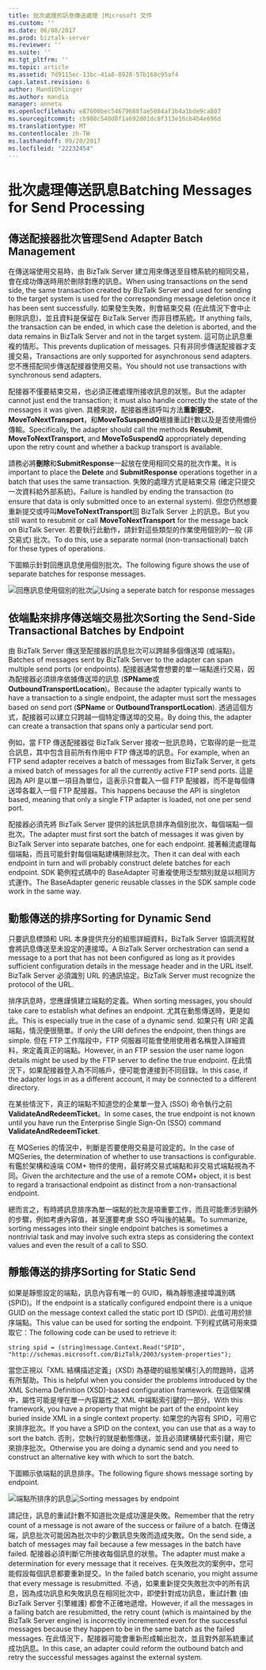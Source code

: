 ```yaml
---
title: 批次處理的訊息傳送處理 |Microsoft 文件
ms.custom: ''
ms.date: 06/08/2017
ms.prod: biztalk-server
ms.reviewer: ''
ms.suite: ''
ms.tgt_pltfrm: ''
ms.topic: article
ms.assetid: 7d9115ec-13bc-41a8-8928-57b168c95af4
caps.latest.revision: 6
author: MandiOhlinger
ms.author: mandia
manager: anneta
ms.openlocfilehash: e87600bec54679688fae5084af3b4a1bde9ca807
ms.sourcegitcommit: cb908c540d8f1a692d01dc8f313e16cb4b4e696d
ms.translationtype: MT
ms.contentlocale: zh-TW
ms.lasthandoff: 09/20/2017
ms.locfileid: "22232454"
---
```

# <a name="batching-messages-for-send-processing"></a><span data-ttu-id="90788-102">批次處理傳送訊息</span><span class="sxs-lookup"><span data-stu-id="90788-102">Batching Messages for Send Processing</span></span>
## <a name="send-adapter-batch-management"></a><span data-ttu-id="90788-103">傳送配接器批次管理</span><span class="sxs-lookup"><span data-stu-id="90788-103">Send Adapter Batch Management</span></span>  
 <span data-ttu-id="90788-104">在傳送端使用交易時，由 BizTalk Server 建立用來傳送至目標系統的相同交易，會在成功傳送時用於刪除對應的訊息。</span><span class="sxs-lookup"><span data-stu-id="90788-104">When using transactions on the send side, the same transaction created by BizTalk Server and used for sending to the target system is used for the corresponding message deletion once it has been sent successfully.</span></span> <span data-ttu-id="90788-105">如果發生失敗，則會結束交易 (在此情況下會中止刪除訊息)，並且資料是保留在 BizTalk Server 而非目標系統。</span><span class="sxs-lookup"><span data-stu-id="90788-105">If anything fails, the transaction can be ended, in which case the deletion is aborted, and the data remains in BizTalk Server and not in the target system.</span></span> <span data-ttu-id="90788-106">這可防止訊息重複的情形。</span><span class="sxs-lookup"><span data-stu-id="90788-106">This prevents duplication of messages.</span></span> <span data-ttu-id="90788-107">只有非同步傳送配接器才支援交易，</span><span class="sxs-lookup"><span data-stu-id="90788-107">Transactions are only supported for asynchronous send adapters.</span></span> <span data-ttu-id="90788-108">您不應搭配同步傳送配接器使用交易。</span><span class="sxs-lookup"><span data-stu-id="90788-108">You should not use transactions with synchronous send adapters.</span></span>  
  
 <span data-ttu-id="90788-109">配接器不僅要結束交易，也必須正確處理所接收訊息的狀態。</span><span class="sxs-lookup"><span data-stu-id="90788-109">But the adapter cannot just end the transaction; it must also handle correctly the state of the messages it was given.</span></span> <span data-ttu-id="90788-110">具體來說，配接器應該呼叫方法**重新提交**， **MoveToNextTransport**，和**MoveToSuspendQ**根據重試計數以及是否使用備份傳輸。</span><span class="sxs-lookup"><span data-stu-id="90788-110">Specifically, the adapter should call the methods **Resubmit**, **MoveToNextTransport**, and **MoveToSuspendQ** appropriately depending upon the retry count and whether a backup transport is available.</span></span>  
  
 <span data-ttu-id="90788-111">請務必將**刪除**和**SubmitResponse**一起放在使用相同交易的批次作業。</span><span class="sxs-lookup"><span data-stu-id="90788-111">It is important to place the **Delete** and **SubmitResponse** operations together in a batch that uses the same transaction.</span></span> <span data-ttu-id="90788-112">失敗的處理方式是結束交易 (確定只提交一次資料給外部系統)。</span><span class="sxs-lookup"><span data-stu-id="90788-112">Failure is handled by ending the transaction (to ensure that data is only submitted once to an external system).</span></span> <span data-ttu-id="90788-113">但您仍然想要重新提交或呼叫**MoveToNextTransport**回 BizTalk Server 上的訊息。</span><span class="sxs-lookup"><span data-stu-id="90788-113">But you still want to resubmit or call **MoveToNextTransport** for the message back on BizTalk Server.</span></span> <span data-ttu-id="90788-114">若要執行此動作，請針對這些類型的作業使用個別的一般 (非交易式) 批次。</span><span class="sxs-lookup"><span data-stu-id="90788-114">To do this, use a separate normal (non-transactional) batch for these types of operations.</span></span>  
  
 <span data-ttu-id="90788-115">下圖顯示針對回應訊息使用個別批次。</span><span class="sxs-lookup"><span data-stu-id="90788-115">The following figure shows the use of separate batches for response messages.</span></span>  
  
 <span data-ttu-id="90788-116">![回應訊息使用個別的批次](../core/media/eawp-seperatebatch.gif "EAWP_SeperateBatch")</span><span class="sxs-lookup"><span data-stu-id="90788-116">![Using a seperate batch for response messages](../core/media/eawp-seperatebatch.gif "EAWP_SeperateBatch")</span></span>  
  
## <a name="sorting-the-send-side-transactional-batches-by-endpoint"></a><span data-ttu-id="90788-117">依端點來排序傳送端交易批次</span><span class="sxs-lookup"><span data-stu-id="90788-117">Sorting the Send-Side Transactional Batches by Endpoint</span></span>  
 <span data-ttu-id="90788-118">由 BizTalk Server 傳送至配接器的訊息批次可以跨越多個傳送埠 (或端點)。</span><span class="sxs-lookup"><span data-stu-id="90788-118">Batches of messages sent by BizTalk Server to the adapter can span multiple send ports (or endpoints).</span></span> <span data-ttu-id="90788-119">配接器通常會想要的單一端點進行交易，因為配接器必須排序依據傳送埠的訊息 (**SPName**或**OutboundTransportLocation**)。</span><span class="sxs-lookup"><span data-stu-id="90788-119">Because the adapter typically wants to have a transaction to a single endpoint, the adapter must sort the messages based on send port (**SPName** or **OutboundTransportLocation**).</span></span> <span data-ttu-id="90788-120">透過這個方式，配接器可以建立只跨越一個特定傳送埠的交易。</span><span class="sxs-lookup"><span data-stu-id="90788-120">By doing this, the adapter can create a transaction that spans only a particular send port.</span></span>  
  
 <span data-ttu-id="90788-121">例如，當 FTP 傳送配接器從 BizTalk Server 接收一批訊息時，它取得的是一批混合訊息，其中包含目前所有作用中 FTP 傳送埠的訊息。</span><span class="sxs-lookup"><span data-stu-id="90788-121">For example, when an FTP send adapter receives a batch of messages from BizTalk Server, it gets a mixed batch of messages for all the currently active FTP send ports.</span></span> <span data-ttu-id="90788-122">這是因為 API 是以單一項目為單位，這表示只會載入一個 FTP 配接器，而不是每個傳送埠各載入一個 FTP 配接器。</span><span class="sxs-lookup"><span data-stu-id="90788-122">This happens because the API is singleton based, meaning that only a single FTP adapter is loaded, not one per send port.</span></span>  
  
 <span data-ttu-id="90788-123">配接器必須先將 BizTalk Server 提供的該批訊息排序為個別批次，每個端點一個批次。</span><span class="sxs-lookup"><span data-stu-id="90788-123">The adapter must first sort the batch of messages it was given by BizTalk Server into separate batches, one for each endpoint.</span></span> <span data-ttu-id="90788-124">接著輪流處理每個端點，而且可能針對每個端點建構刪除批次。</span><span class="sxs-lookup"><span data-stu-id="90788-124">Then it can deal with each endpoint in turn and will probably construct delete batches for each endpoint.</span></span> <span data-ttu-id="90788-125">SDK 範例程式碼中的 BaseAdapter 可重複使用泛型類別就是以相同方式運作。</span><span class="sxs-lookup"><span data-stu-id="90788-125">The BaseAdapter generic reusable classes in the SDK sample code work in the same way.</span></span>  
  
## <a name="sorting-for-dynamic-send"></a><span data-ttu-id="90788-126">動態傳送的排序</span><span class="sxs-lookup"><span data-stu-id="90788-126">Sorting for Dynamic Send</span></span>  
 <span data-ttu-id="90788-127">只要訊息標頭和 URL 本身提供充分的組態詳細資料，BizTalk Server 協調流程就會將訊息傳送至未設定的連接埠。</span><span class="sxs-lookup"><span data-stu-id="90788-127">A BizTalk Server orchestration can send a message to a port that has not been configured as long as it provides sufficient configuration details in the message header and in the URL itself.</span></span> <span data-ttu-id="90788-128">BizTalk Server 必須識別 URL 的通訊協定。</span><span class="sxs-lookup"><span data-stu-id="90788-128">BizTalk Server must recognize the protocol of the URL.</span></span>  
  
 <span data-ttu-id="90788-129">排序訊息時，您應謹慎建立端點的定義。</span><span class="sxs-lookup"><span data-stu-id="90788-129">When sorting messages, you should take care to establish what defines an endpoint.</span></span> <span data-ttu-id="90788-130">尤其在動態傳送時，更是如此。</span><span class="sxs-lookup"><span data-stu-id="90788-130">This is especially true in the case of a dynamic send.</span></span> <span data-ttu-id="90788-131">如果只有 URI 定義端點，情況便很簡單。</span><span class="sxs-lookup"><span data-stu-id="90788-131">If only the URI defines the endpoint, then things are simple.</span></span> <span data-ttu-id="90788-132">但在 FTP 工作階段中，FTP 伺服器可能會使用使用者名稱登入詳細資料，來定義真正的端點。</span><span class="sxs-lookup"><span data-stu-id="90788-132">However, in an FTP session the user name logon details might be used by the FTP server to define the true endpoint.</span></span> <span data-ttu-id="90788-133">在此情況下，如果配接器登入為不同帳戶，便可能會連接到不同目錄。</span><span class="sxs-lookup"><span data-stu-id="90788-133">In this case, if the adapter logs in as a different account, it may be connected to a different directory.</span></span>  
  
 <span data-ttu-id="90788-134">在某些情況下，真正的端點不知道您的企業單一登入 (SSO) 命令執行之前**ValidateAndRedeemTicket**。</span><span class="sxs-lookup"><span data-stu-id="90788-134">In some cases, the true endpoint is not known until you have run the Enterprise Single Sign-On (SSO) command **ValidateAndRedeemTicket**.</span></span>  
  
 <span data-ttu-id="90788-135">在 MQSeries 的情況中，判斷是否要使用交易是可設定的。</span><span class="sxs-lookup"><span data-stu-id="90788-135">In the case of MQSeries, the determination of whether to use transactions is configurable.</span></span> <span data-ttu-id="90788-136">有鑑於架構和遠端 COM+ 物件的使用，最好將交易式端點和非交易式端點視為不同。</span><span class="sxs-lookup"><span data-stu-id="90788-136">Given the architecture and the use of a remote COM+ object, it is best to regard a transactional endpoint as distinct from a non-transactional endpoint.</span></span>  
  
 <span data-ttu-id="90788-137">總而言之，有時將訊息排序為單一端點的批次是項重要工作，而且可能牽涉到額外的步驟，例如考慮內容值，甚至還要考慮 SSO 呼叫後的結果。</span><span class="sxs-lookup"><span data-stu-id="90788-137">To summarize, sorting messages into their single endpoint batches is sometimes a nontrivial task and may involve such extra steps as considering the context values and even the result of a call to SSO.</span></span>  
  
## <a name="sorting-for-static-send"></a><span data-ttu-id="90788-138">靜態傳送的排序</span><span class="sxs-lookup"><span data-stu-id="90788-138">Sorting for Static Send</span></span>  
 <span data-ttu-id="90788-139">如果是靜態設定的端點，訊息內容有唯一的 GUID，稱為靜態連接埠識別碼 (SPID)。</span><span class="sxs-lookup"><span data-stu-id="90788-139">If the endpoint is a statically configured endpoint there is a unique GUID on the message context called the static port ID (SPID).</span></span> <span data-ttu-id="90788-140">此值可用於排序端點。</span><span class="sxs-lookup"><span data-stu-id="90788-140">This value can be used for sorting the endpoint.</span></span> <span data-ttu-id="90788-141">下列程式碼可用來擷取它：</span><span class="sxs-lookup"><span data-stu-id="90788-141">The following code can be used to retrieve it:</span></span>  
  
```  
string spid = (string)message.Context.Read("SPID", "http://schemas.microsoft.com/BizTalk/2003/system-properties");  
```  
  
 <span data-ttu-id="90788-142">當您正視以「XML 結構描述定義」(XSD) 為基礎的組態架構引入的問題時，這將有所幫助。</span><span class="sxs-lookup"><span data-stu-id="90788-142">This is helpful when you consider the problems introduced by the XML Schema Definition (XSD)-based configuration framework.</span></span> <span data-ttu-id="90788-143">在這個架構中，屬性可能是埋在單一內容屬性之 XML 中端點索引鍵的一部分。</span><span class="sxs-lookup"><span data-stu-id="90788-143">With this framework, you have a property that might be part of the endpoint key buried inside XML in a single context property.</span></span> <span data-ttu-id="90788-144">如果您的內容有 SPID，可用它來排序批次。</span><span class="sxs-lookup"><span data-stu-id="90788-144">If you have a SPID on the context, you can use that as a way to sort the batch.</span></span> <span data-ttu-id="90788-145">否則，您執行的就是動態傳送，並且必須建構替代索引鍵，用它來排序批次。</span><span class="sxs-lookup"><span data-stu-id="90788-145">Otherwise you are doing a dynamic send and you need to construct an alternative key with which to sort the batch.</span></span>  
  
 <span data-ttu-id="90788-146">下圖顯示依端點的訊息排序。</span><span class="sxs-lookup"><span data-stu-id="90788-146">The following figure shows message sorting by endpoint.</span></span>  
  
 <span data-ttu-id="90788-147">![端點所排序的訊息](../core/media/eawp-sortbatch.gif "EAWP_SortBatch")</span><span class="sxs-lookup"><span data-stu-id="90788-147">![Sorting messages by endpoint](../core/media/eawp-sortbatch.gif "EAWP_SortBatch")</span></span>  
  
 <span data-ttu-id="90788-148">請記住，訊息的重試計數不知道批次是成功還是失敗。</span><span class="sxs-lookup"><span data-stu-id="90788-148">Remember that the retry count of a message is not aware of the success or failure of a batch.</span></span> <span data-ttu-id="90788-149">在傳送端，訊息批次可能因為批次中的少數訊息失敗而造成失敗。</span><span class="sxs-lookup"><span data-stu-id="90788-149">On the send side, a batch of messages may fail because a few messages in the batch have failed.</span></span> <span data-ttu-id="90788-150">配接器必須判斷它所接收每個訊息的狀態。</span><span class="sxs-lookup"><span data-stu-id="90788-150">The adapter must make a determination for every message that it receives.</span></span> <span data-ttu-id="90788-151">在失敗批次的案例中，您可能假設每個訊息都要重新提交。</span><span class="sxs-lookup"><span data-stu-id="90788-151">In the failed batch scenario, you might assume that every message is resubmitted.</span></span> <span data-ttu-id="90788-152">不過，如果重新提交失敗批次中的所有訊息，因為成功訊息和失敗訊息在相同批次中，即使針對成功訊息，重試計數 (由 BizTalk Server 引擎維護) 都會不正確地遞增。</span><span class="sxs-lookup"><span data-stu-id="90788-152">However, if all the messages in a failing batch are resubmitted, the retry count (which is maintained by the BizTalk Server engine) is incorrectly incremented even for the successful messages because they happen to be in the same batch as the failed messages.</span></span> <span data-ttu-id="90788-153">在此情況下，配接器可能會重新形成輸出批次，並且對外部系統重試成功訊息。</span><span class="sxs-lookup"><span data-stu-id="90788-153">In this case, an adapter could reform the outbound batch and retry the successful messages against the external system.</span></span>